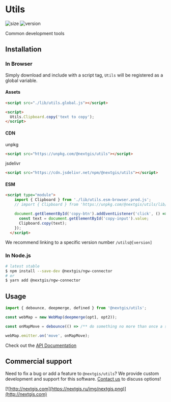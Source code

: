 # Utils

![size](https://img.shields.io/bundlephobia/minzip/@nextgis/utils) ![version](https://img.shields.io/npm/v/@nextgis/utils)

Common development tools

## Installation

### In Browser

Simply download and include with a script tag, `Utils` will be registered as a global variable.

#### Assets

```html
<script src="./lib/utils.global.js"></script>

<script>
  Utils.Clipboard.copy('text to copy');
</script>
```

#### CDN

unpkg

```html
<script src="https://unpkg.com/@nextgis/utils"></script>
```

jsdelivr

```html
<script src="https://cdn.jsdelivr.net/npm/@nextgis/utils"></script>
```

#### ESM

```html
<script type="module">
    import { Clipboard } from './lib/utils.esm-browser.prod.js';
    // import { Clipboard } from 'https://unpkg.com/@nextgis/utils/lib/utils.esm-browser.prod.js';

    document.getElementById('copy-btn').addEventListener('click', () => {
      const text = document.getElementById('copy-input').value;
      Clipboard.copy(text);
    });
  </script>
```

We recommend linking to a specific version number `/utils@[version]`

### In Node.js

```bash
# latest stable
$ npm install --save-dev @nextgis/ngw-connector
# or
$ yarn add @nextgis/ngw-connector
```

## Usage

```javascript
import { debounce, deepmerge, defined } from '@nextgis/utils';

const webMap = new WebMap(deepmerge(opt1, opt2));

const onMapMove = debounce(() => /** do something no more than once a second */, 1000);

webMap.emitter.on('move', onMapMove);

```

Check out the [API Documentation](https://github.com/nextgis/nextgis_frontend/blob/master/markdown/utils.md)

## Commercial support

Need to fix a bug or add a feature to `@nextgis/utils`? We provide custom development and support for this software. [Contact us](http://nextgis.com/contact/) to discuss options!

[![http://nextgis.com](https://nextgis.ru/img/nextgis.png)](http://nextgis.com)
